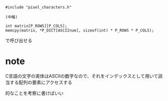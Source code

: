 ```
#include "pixel_characters.h"

(中略)

int matrix[P_ROWS][P_COLS];
memcpy(matrix, *P_DICT[ASCIInum], sizeof(int) * P_ROWS * P_COLS);
```
で呼び出せる


# note
C言語の文字の実体はASCIIの数字なので、それをインデックスとして用いて該当する配列の要素にアクセスする

的なことを考察に書けばいい
